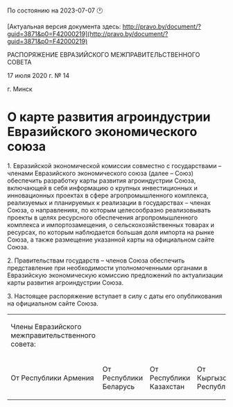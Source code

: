 По состоянию на 2023-07-07 &#x1F550;

[Актуальная версия документа здесь: http://pravo.by/document/?guid=3871&p0=F42000219](http://pravo.by/document/?guid=3871&p0=F42000219)

<p>РАСПОРЯЖЕНИЕ ЕВРАЗИЙСКОГО МЕЖПРАВИТЕЛЬСТВЕННОГО СОВЕТА</p>
<p>17 июля 2020 г. № 14</p>
<p>г. Минск</p>
<h1>О карте развития агроиндустрии Евразийского экономического союза</h1>
<p>1. Евразийской экономической комиссии совместно с государствами – членами Евразийского экономического союза (далее – Союз) обеспечить разработку карты развития агроиндустрии Союза, включающей в себя информацию о крупных инвестиционных и инновационных проектах в сфере агропромышленного комплекса, реализуемых и планируемых к реализации в государствах – членах Союза, о направлениях, по которым целесообразно реализовывать проекты в целях ресурсного обеспечения агропромышленного комплекса и импортозамещения, о сельскохозяйственных товарах и ресурсах, по которым наблюдается большая доля импорта на рынке Союза, а также размещение указанной карты на официальном сайте Союза.</p>
<p>2. Правительствам государств – членов Союза обеспечить представление при необходимости уполномоченными органами в Евразийскую экономическую комиссию предложений по актуализации карты развития агроиндустрии Союза.</p>
<p>3. Настоящее распоряжение вступает в силу с даты его опубликования на официальном сайте Союза.</p>
<p></p>
<table>
<tr><td><p>Члены Евразийского межправительственного совета:</p></td></tr>
<tr>
<td><p>От Республики Армения</p></td>
<td><p>От Республики Беларусь</p></td>
<td><p>От Республики Казахстан</p></td>
<td><p>От Кыргызской Республики</p></td>
<td><p>От Российской Федерации</p></td>
</tr>
</table>
<p></p>